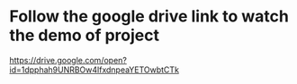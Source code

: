 # Follow the google drive link to watch the demo of project

https://drive.google.com/open?id=1dpphah9UNRBOw4lfxdnpeaYETOwbtCTk 